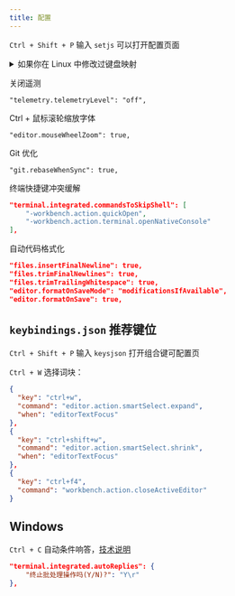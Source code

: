 ```yaml
---
title: 配置
---
```


`Ctrl + Shift + P` 输入 `setjs` 可以打开配置页面

<details>
    <summary>如果你在 Linux 中修改过键盘映射</summary>

    "keyboard.dispatch": "keyCode",

</details>

关闭遥测

    "telemetry.telemetryLevel": "off",

Ctrl + 鼠标滚轮缩放字体

    "editor.mouseWheelZoom": true,

Git 优化

    "git.rebaseWhenSync": true,

终端快捷键冲突缓解

```json
"terminal.integrated.commandsToSkipShell": [
    "-workbench.action.quickOpen",
    "-workbench.action.terminal.openNativeConsole"
],
```

自动代码格式化

```json
"files.insertFinalNewline": true,
"files.trimFinalNewlines": true,
"files.trimTrailingWhitespace": true,
"editor.formatOnSaveMode": "modificationsIfAvailable",
"editor.formatOnSave": true,
```

## `keybindings.json` 推荐键位

`Ctrl + Shift + P` 输入 `keysjson` 打开组合键可配置页

`Ctrl + W` 选择词块：

```json
{
  "key": "ctrl+w",
  "command": "editor.action.smartSelect.expand",
  "when": "editorTextFocus"
},
{
  "key": "ctrl+shift+w",
  "command": "editor.action.smartSelect.shrink",
  "when": "editorTextFocus"
},
{
  "key": "ctrl+f4",
  "command": "workbench.action.closeActiveEditor"
}
```

## Windows

`Ctrl + C` 自动条件响答，[技术说明](https://code.visualstudio.com/updates/v1_64#_automatic-replies)

```json
"terminal.integrated.autoReplies": {
    "终止批处理操作吗(Y/N)?": "Y\r"
},
```
